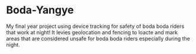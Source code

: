 # Boda-Yangye
My final year project using device tracking for safety of boda boda riders that work at night!
It levies geolocation and fencing to loacte and mark areas that are considered unsafe for boda boda riders especially during the night.
